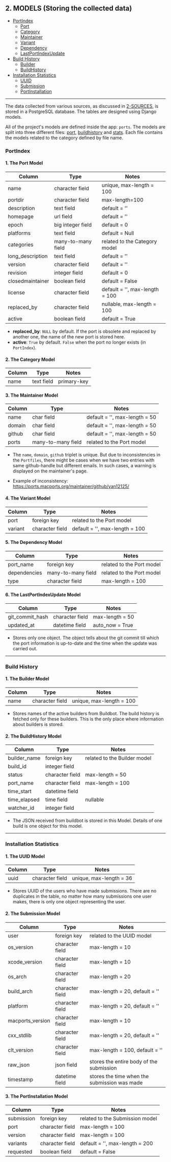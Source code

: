 ## 2. MODELS (Storing the collected data)

- [PortIndex](#portindex)
    - [Port](#1-the-port-model)
    - [Category](#2-the-category-model)
    - [Maintainer](#3-the-maintainer-model)
    - [Variant](#4-the-variant-model)
    - [Dependency](#5-the-dependency-model)
    - [LastPortIndexUpdate](#6-the-lastportindexupdate-model)
- [Build History](#build-history)
    - [Builder](#1-the-builder-model)
    - [BuildHistory](#2-the-buildhistory-model)
- [Installation Statistics](#installation-statistics)
    - [UUID](#1-the-uuid-model)
    - [Submission](#2-the-submission-model)
    - [PortInstallation](#3-the-portinstallation-model)

---

The data collected from various sources, as discussed in [2-SOURCES](/docs/2-SOURCES.md), is stored in a PostgreSQL
database. The tables are designed using Django models.

All of the project's models are defined inside the app: `ports`. The models are split into three different files: [port](/app/ports/models/port.py),
[buildhistory](/app/ports/models/buildhistory.py) and [stats](/app/ports/models/stats.py). Each file contains the models
related to the category defined by file name.

### PortIndex

#### 1. The Port Model

Column | Type | Notes
-------|------|-------
name | character field | unique, max-length = 100
portdir | character field | max-length=100
description | text field | default = ''
homepage | url field | default = ''
epoch | big integer field | default = 0
platforms | text field | default = Null
categories | many-to-many field | related to the Category model
long_description | text field | default = ''
version | character field | default = ''
revision | integer field | default = 0
closedmaintainer | boolean field | default = False
license | character field | default = '', max-length = 100
replaced_by | character field | nullable, max-length = 100
active | boolean field | default = True

- **replaced_by**: `NULL` by default. If the port is obsolete and replaced by another one, the name of the new port is 
stored here.
- **active**: `True` by default. `False` when the port no longer exists (in `PortIndex`).

#### 2. The Category Model

Column | Type | Notes
-------|------|------
name | text field | primary-key

#### 3. The Maintainer Model

Column | Type | Notes
-------|------|------
name | char field | default = '', max-length = 50
domain | char field | default = '', max-length = 50
github | char field | default = '', max-length = 50
ports | many-to-many field | related to the Port model

- The `name`, `domain`, `github` triplet is unique. But due to inconsistencies in the `Portfiles`, there might be cases
when we have two entries with same github-handle but different emails. In such cases, a warning is displayed on the
maintainer's page.

- Example of inconsistency: https://ports.macports.org/maintainer/github/yan12125/

#### 4. The Variant Model

Column | Type | Notes
-------|------|------
port | foreign key | related to the Port model
variant | character field | default = '', max-length = 100

#### 5. The Dependency Model

Column | Type | Notes
-------|------|------
port_name | foreign key | related to the Port model
dependencies | many-to-many field | related to the Port model
type | character field | max-length = 100


#### 6. The LastPortIndexUpdate Model

Column | Type | Notes
-------|------|------
git_commit_hash | character field | max-length = 50
updated_at | datetime field | auto_now = True

- Stores only one object. The object tells about the git commit till which the port information is up-to-date and the time
when the update was carried out.

---

### Build History

#### 1. The Builder Model

Column | Type | Notes
-------|------|------
name | character field | unique, max-length = 100

- Stores names of the active builders from Buildbot. The build history is fetched only for these builders. This is the only
place where information about builders is stored.

#### 2. The BuildHistory Model

Column | Type | Notes
-------|------|------
builder_name | foreign key | related to the Builder model
build_id | integer field |
status | character field | max-length = 50
port_name | character field | max-length = 100
time_start | datetime field |
time_elapsed | time field | nullable
watcher_id | integer field |

- The JSON received from buildbot is stored in this Model. Details of one build is one object for this model.

---

### Installation Statistics

#### 1. The UUID Model

Column | Type | Notes
-------|------|------
uuid | character field | unique, max-length = 36

- Stores UUID of the users who have made submissions. There are no duplicates in the table, no matter how many submissions
one user makes, there is only one object representing the user.

#### 2. The Submission Model

Column | Type | Notes
-------|------|------
user | foreign key | related to the UUID model
os_version | character field | max-length = 10
xcode_version | character field | max-length = 10
os_arch | character field | max-length = 20
build_arch | character field | max-length = 20, default = ''
platform | character field | max-length = 20, default = ''
macports_version | character field | max-length = 10
cxx_stdlib | character field | max-length = 20, default = ''
clt_version | character field | max-length = 100, default = ''
raw_json | json field | stores the entire body of the submission
timestamp | datetime field | stores the time when the submission was made


#### 3. The PortInstallation Model

Column | Type | Notes
-------|------|------
submission | foreign key | related to the Submission model
port | character field | max-length = 100
version | character field | max-length = 100
variants | character field | default = '', max-length = 200
requested | boolean field  | default = False
